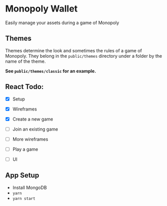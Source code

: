 Monopoly Wallet
===============

Easily manage your assets during a game of Monopoly


Themes
------

Themes determine the look and sometimes the rules of a game of Monopoly. They
belong in the `public/themes` directory under a folder by the name of the theme.

**See `public/themes/classic` for an example.**


React Todo:
-----

- [X] Setup
- [X] Wireframes
- [X] Create a new game
- [ ] Join an existing game
- [ ] More wireframes
- [ ] Play a game
- [ ] UI


App Setup
---------

- Install MongoDB
- `yarn`
- `yarn start`
